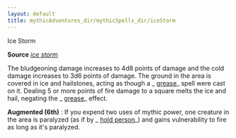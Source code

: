 ```yaml
---
layout: default
title: mythicAdventures_dir/mythicSpells_dir/iceStorm
---
```

Ice Storm

**Source** [_ice storm_](../../spells_dir/iceStorm#_ice-storm)

The bludgeoning damage increases to 4d8 points of damage and the cold damage increases to 3d6 points of damage. The ground in the area is covered in ice and hailstones, acting as though a _ [grease](../../spells_dir/grease#_grease)_ spell were cast on it. Dealing 5 or more points of fire damage to a square melts the ice and hail, negating the _ [grease](../../spells_dir/grease#_grease)_ effect.

**Augmented (6th)** : If you expend two uses of mythic power, one creature in the area is paralyzed (as if by _ [hold person](../../spells_dir/holdPerson#_hold-person)_) and gains vulnerability to fire as long as it's paralyzed.

